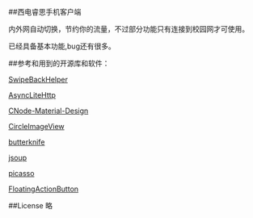 ##西电睿思手机客户端

内外网自动切换，节约你的流量，不过部分功能只有连接到校园网才可使用。

已经具备基本功能,bug还有很多。



##参考和用到的开源库和软件：

[SwipeBackHelper](https://github.com/Jude95/SwipeBackHelper)

[AsyncLiteHttp](https://github.com/luck-apple/AsyncLiteHttp)

[CNode-Material-Design](https://github.com/TakWolf/CNode-Material-Design)

[CircleImageView](https://github.com/hdodenhof/CircleImageView)

[butterknife](https://github.com/JakeWharton/butterknife)

[jsoup](http://jsoup.org/)

[picasso](https://github.com/square/picasso)

[FloatingActionButton](https://github.com/Clans/FloatingActionButton)

##License
略

